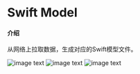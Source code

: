 # Swift Model

#### 介绍
从网络上拉取数据，生成对应的Swift模型文件。

![image text](https://gitee.com/lessSiming/img-storage/raw/master/image/1.png)
![image text](https://gitee.com/lessSiming/img-storage/raw/master/image/2.png)
![image text](https://gitee.com/lessSiming/img-storage/raw/master/image/3.png)
